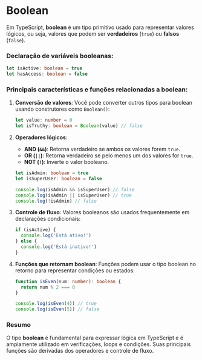 # Boolean

Em TypeScript, **boolean** é um tipo primitivo usado para representar valores lógicos, ou seja, valores que podem ser **verdadeiros** (`true`) ou **falsos** (`false`).

### Declaração de variáveis booleanas:

```typescript
let isActive: boolean = true
let hasAccess: boolean = false
```

### Principais características e funções relacionadas a boolean:

1. **Conversão de valores**:
   Você pode converter outros tipos para boolean usando construtores como `Boolean()`:

   ```typescript
   let value: number = 0
   let isTruthy: boolean = Boolean(value) // false
   ```

2. **Operadores lógicos**:

   - **AND (`&&`)**: Retorna verdadeiro se ambos os valores forem `true`.
   - **OR (`||`)**: Retorna verdadeiro se pelo menos um dos valores for `true`.
   - **NOT (`!`)**: Inverte o valor booleano.

   ```typescript
   let isAdmin: boolean = true
   let isSuperUser: boolean = false

   console.log(isAdmin && isSuperUser) // false
   console.log(isAdmin || isSuperUser) // true
   console.log(!isAdmin) // false
   ```

3. **Controle de fluxo**:
   Valores booleanos são usados frequentemente em declarações condicionais:

   ```typescript
   if (isActive) {
     console.log('Está ativo!')
   } else {
     console.log('Está inativo!')
   }
   ```

4. **Funções que retornam boolean**:
   Funções podem usar o tipo boolean no retorno para representar condições ou estados:

   ```typescript
   function isEven(num: number): boolean {
     return num % 2 === 0
   }

   console.log(isEven(4)) // true
   console.log(isEven(5)) // false
   ```

### Resumo

O tipo **boolean** é fundamental para expressar lógica em TypeScript e é amplamente utilizado em verificações, loops e condições. Suas principais funções são derivadas dos operadores e controle de fluxo.
